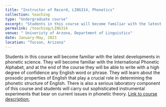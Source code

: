 ```yaml
---
title: "Instructor of Record, LING314, Phonetics"
collection: teaching
type: "Undergraduate course"
excerpt: "Students in this course will become familiar with the latest developments in phonetic science. They will become familiar with the International Phonetic Alphabet, and at the end of the course they will be able to write with a high degree of confidence any English word or phrase. They will learn about the prosodic properties of English that play a crucial role in determining the phonetic structure of English. There is also a serious laboratory component of this course and students will carry out sophisticated instrumental experiments that bear on current issues in phonetic theory."
permalink: /teaching/LING314
venue: " Univeristy of Arzona, Department of Linguistics"
date: January-May, 2023
location: "Tucson, Arizona"
---
```

Students in this course will become familiar with the latest developments in phonetic science. They will become familiar with the International Phonetic Alphabet, and at the end of the course they will be able to write with a high degree of confidence any English word or phrase. They will learn about the prosodic properties of English that play a crucial role in determining the phonetic structure of English. There is also a serious laboratory component of this course and students will carry out sophisticated instrumental experiments that bear on current issues in phonetic theory.
[Link to course description:](https://linguistics.arizona.edu/course/ling-314-phonetics)
